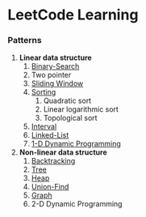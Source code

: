 # LeetCode Learning
###    Patterns


1. __Linear data structure__
   1. [Binary-Search](binary-search/README.md)
   2. Two pointer
   3. [Sliding Window](sliding-window/README.md)
   4. [Sorting](sorting/README.md)
      1. Quadratic sort
      2. Linear logarithmic sort
      3. Topological sort
   5. [Interval](interval/README.md)
   6. [Linked-List](linked-list/README.md)
   7. [1-D Dynamic Programming](dynamic-programming/README.md)
2. __Non-linear data structure__
   1. [Backtracking](backtracking/README.md)
   2. [Tree](tree/README.md)
   3. [Heap](heap/README.md)
   4. [Union-Find](union-find/README.md)
   5. [Graph](graph/README.md)
   6. 2-D Dynamic Programming
